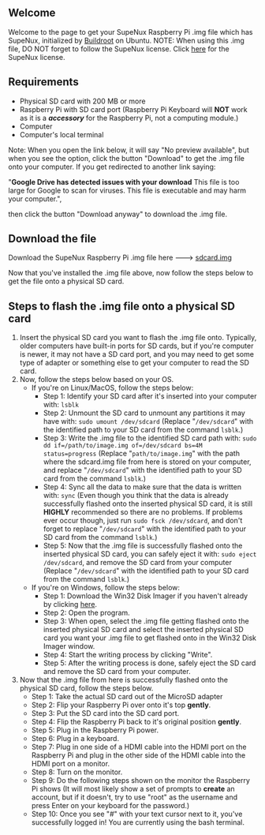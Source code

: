 ## Welcome
Welcome to the page to get your SupeNux Raspberry Pi .img file which has SupeNux, initialized by [Buildroot](https://buildroot.org) on Ubuntu. NOTE: When using this .img file, DO NOT forget to follow the SupeNux license. Click [here](https://github.com/gautamritvik/SupeNux/blob/main/LICENSE) for the SupeNux license.

## Requirements
- Physical SD card with 200 MB or more
- Raspberry Pi with SD card port (Raspberry Pi Keyboard will **NOT** work as it is a ***accessory*** for the Raspberry Pi, not a computing module.)
- Computer
- Computer's local terminal

Note: When you open the link below, it will say "No preview available", but when you see the option, click the button "Download" to get the .img file onto your computer. If you get redirected to another link saying:

"**Google Drive has detected issues with your download**
This file is too large for Google to scan for viruses.
This file is executable and may harm your computer.",

then click the button "Download anyway" to download the .img file.

## Download the file
Download the SupeNux Raspberry Pi .img file here ---> [sdcard.img](https://drive.google.com/file/d/1QG-6paf5dZjqHqqXwQn9VCwDCkgv88fk/view?usp=drive_link)


Now that you've installed the .img file above, now follow the steps below to get the file onto a physical SD card.
## Steps to flash the .img file onto a physical SD card
1. Insert the physical SD card you want to flash the .img file onto. Typically, older computers have built-in ports for SD cards, but if you're computer is newer, it may not have a SD card port, and you may need to get some type of adapter or something else to get your computer to read the SD card.
2. Now, follow the steps below based on your OS.
   - If you're on Linux/MacOS, follow the steps below:
     - Step 1: Identify your SD card after it's inserted into your computer with: `lsblk`
     - Step 2: Unmount the SD card to unmount any partitions it may have with: `sudo umount /dev/sdcard` (Replace "`/dev/sdcard`" with the identified path to your SD card from the command `lsblk`.)
     - Step 3: Write the .img file to the identified SD card path with: `sudo dd if=/path/to/image.img of=/dev/sdcard bs=4M status=progress` (Replace "`path/to/image.img`" with the path where the sdcard.img file from here is stored on your computer, and replace "`/dev/sdcard`" with the identified path to your SD card from the command `lsblk`.)
     - Step 4: Sync all the data to make sure that the data is written with: `sync` (Even though you think that the data is already successfully flashed onto the inserted physical SD card, it is still **HIGHLY** recommended so there are no problems. If problems ever occur though, just run `sudo fsck /dev/sdcard`, and don't forget to replace "`/dev/sdcard`" with the identified path to your SD card from the command `lsblk`.)
     - Step 5: Now that the .img file is successfully flashed onto the inserted physical SD card, you can safely eject it with: `sudo eject /dev/sdcard`, and remove the SD card from your computer (Replace "`/dev/sdcard`" with the identified path to your SD card from the command `lsblk`.)
   - If you're on Windows, follow the steps below:
     - Step 1: Download the Win32 Disk Imager if you haven't already by clicking [here](https://win32diskimager.b-cdn.net/win32diskimager-1.0.0-install.exe).
     - Step 2: Open the program.
     - Step 3: When open, select the .img file getting flashed onto the inserted physical SD card and select the inserted physical SD card you want your .img file to get flashed onto in the Win32 Disk Imager window.
     - Step 4: Start the writing process by clicking "Write".
     - Step 5: After the writing process is done, safely eject the SD card and remove the SD card from your computer.
3. Now that the .img file from here is successfully flashed onto the physical SD card, follow the steps below.
   - Step 1: Take the actual SD card out of the MicroSD adapter
   - Step 2: Flip your Raspberry Pi over onto it's top **gently**.
   - Step 3: Put the SD card into the SD card port.
   - Step 4: Flip the Raspberry Pi back to it's original position **gently**.
   - Step 5: Plug in the Raspberry Pi power.
   - Step 6: Plug in a keyboard.
   - Step 7: Plug in one side of a HDMI cable into the HDMI port on the Raspberry Pi and plug in the other side of the HDMI cable into the HDMI port on a monitor.
   - Step 8: Turn on the monitor.
   - Step 9: Do the following steps shown on the monitor the Raspberry Pi shows (It will most likely show a set of prompts to **create** an account, but if it doesn't, try to use "root" as the username and press Enter on your keyboard for the password.)
   - Step 10: Once you see "#" with your text cursor next to it, you've successfully logged in! You are currently using the bash terminal.

